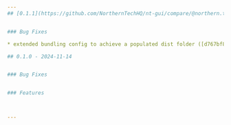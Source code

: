 ```yaml
---
## [0.1.1](https://github.com/NorthernTechHQ/nt-gui/compare/@northern.tech/helptips-0.1.0...@northern.tech/helptips-0.1.1) (2024-11-14)


### Bug Fixes

* extended bundling config to achieve a populated dist folder ([d767bf8](https://github.com/NorthernTechHQ/nt-gui/commit/d767bf81205ab171bc5d04066002904cceca480c))

## 0.1.0 - 2024-11-14


### Bug Fixes


### Features



---
```

